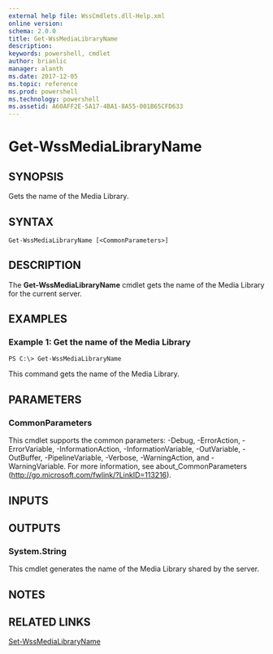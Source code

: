 ```yaml
---
external help file: WssCmdlets.dll-Help.xml
online version: 
schema: 2.0.0
title: Get-WssMediaLibraryName
description: 
keywords: powershell, cmdlet
author: brianlic
manager: alanth
ms.date: 2017-12-05
ms.topic: reference
ms.prod: powershell
ms.technology: powershell
ms.assetid: A60AFF2E-5A17-4BA1-8A55-001B65CFD633
---
```


# Get-WssMediaLibraryName

## SYNOPSIS
Gets the name of the Media Library.

## SYNTAX

```
Get-WssMediaLibraryName [<CommonParameters>]
```

## DESCRIPTION
The **Get-WssMediaLibraryName** cmdlet gets the name of the Media Library for the current server.

## EXAMPLES

### Example 1: Get the name of the Media Library
```
PS C:\> Get-WssMediaLibraryName
```

This command gets the name of the Media Library.

## PARAMETERS

### CommonParameters
This cmdlet supports the common parameters: -Debug, -ErrorAction, -ErrorVariable, -InformationAction, -InformationVariable, -OutVariable, -OutBuffer, -PipelineVariable, -Verbose, -WarningAction, and -WarningVariable. For more information, see about_CommonParameters (http://go.microsoft.com/fwlink/?LinkID=113216).

## INPUTS

## OUTPUTS

### System.String
This cmdlet generates the name of the Media Library shared by the server.

## NOTES

## RELATED LINKS

[Set-WssMediaLibraryName](./Set-WssMediaLibraryName.md)

